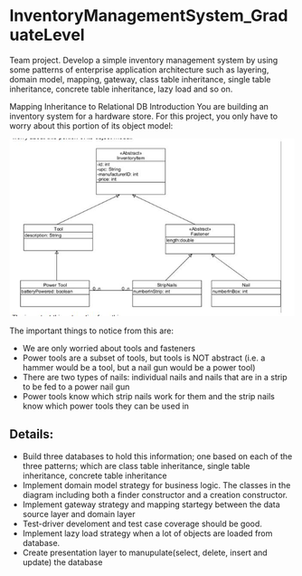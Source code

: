 # InventoryManagementSystem_GraduateLevel
Team project. Develop a simple inventory management system by using some patterns of enterprise application architecture such as layering, domain model, mapping, gateway, class table inheritance, single table inheritance, concrete table inheritance, lazy load and so on. 

Mapping Inheritance to Relational DB
Introduction
You are building an inventory system for a hardware store.  For this project, you only have to worry about this portion of its object model:

![object model](/image/object_model.jpg)

The important things to notice from this are:

*	We are only worried about tools and fasteners
*	Power tools are a subset of tools, but tools is NOT abstract (i.e. a hammer would be a tool, but a nail gun would be a power tool)
*	There are two types of nails: individual nails and nails that are in a strip to be fed to a power nail gun
*	Power tools know which strip nails work for them and the strip nails know which power tools they can be used in



## Details:
* Build three databases to hold this information; one based on each of the three patterns; which are class table inheritance, single table inheritance, concrete table inheritance 
* Implement domain model strategy for business logic. The classes in the diagram including both a finder constructor and a creation constructor.
* Implement gateway strategy and mapping startegy between the data source layer and domain layer
* Test-driver develoment and test case coverage should be good.
* Implement lazy load strategy when a lot of objects are loaded from database.
* Create presentation layer to manupulate(select, delete, insert and update) the database


